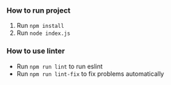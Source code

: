 ### How to run project
1. Run `npm install`
2. Run `node index.js`

### How to use linter
* Run `npm run lint` to run eslint
* Run `npm run lint-fix` to fix problems automatically
